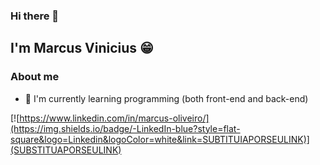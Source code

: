 ### Hi there 👋

## I'm Marcus Vinicius 😁

### About me
- 🌱 I'm currently learning programming (both front-end and back-end)

[![https://www.linkedin.com/in/marcus-oliveiro/](https://img.shields.io/badge/-LinkedIn-blue?style=flat-square&logo=Linkedin&logoColor=white&link=SUBTITUIAPORSEULINK)](SUBSTITUAPORSEULINK)
